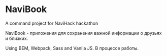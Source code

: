 # NaviBook
A command project for NaviHack hackathon

NaviBook - приложения для сохранения важной информации о друзьях и близких.

Using BEM, Webpack, Sass and Vanila JS. В процессе работы.
